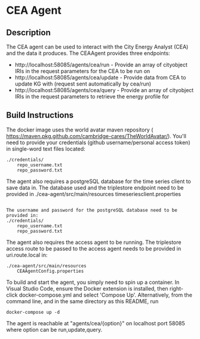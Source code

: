 CEA Agent
===========

Description
-------------
The CEA agent can be used to interact with the City Energy Analyst (CEA) and the data it produces.
The CEAAgent provides three endpoints:
- http://localhost:58085/agents/cea/run - Provide an array of cityobject IRIs in the request parameters for the CEA to be run on
- http://localhost:58085/agents/cea/update - Provide data from CEA to update KG with (request sent automatically by cea/run)
- http://localhost:58085/agents/cea/query - Provide an array of cityobject IRIs in the request parameters to retrieve the energy profile for

Build Instructions
------------------
The docker image uses the world avatar maven repository ( https://maven.pkg.github.com/cambridge-cares/TheWorldAvatar/). 
You'll need to provide  your credentials (github username/personal access token) in single-word text files located:
```
./credentials/
    repo_username.txt
    repo_password.txt
```

The agent also requires a postgreSQL database for the time series client to save data in. The database used and the triplestore endpoint need to be provided in 
./cea-agent/src/main/resources
    timeseriesclient.properties
```

The username and password for the postgreSQL database need to be provided in:
./credentials/
    repo_username.txt
    repo_password.txt
```

The agent also requires the access agent to be running. The triplestore access route to be passed to the access agent needs to be provided in uri.route.local in:
```
./cea-agent/src/main/resources
    CEAAgentConfig.properties
```

To build and start the agent, you simply need to spin up a container.
In Visual Studio Code, ensure the Docker extension is installed, then right-click docker-compose.yml and select 'Compose Up'. 
Alternatively, from the command line, and in the same directory as this README, run
```
docker-compose up -d
```
The agent is reachable at "agents/cea/{option}" on localhost port 58085 where option can be run,update,query.
